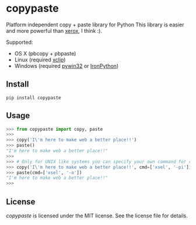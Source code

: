 copypaste
=========

Platform independent copy + paste library for Python
This library is easier and more powerful than [xerox](https://github.com/kennethreitz/xerox), I think :).

Supported:

* OS X (pbcopy + pbpaste)
* Linux (required [xclip](http://sourceforge.net/projects/xclip/))
* Windows (required [pywin32](http://sourceforge.net/projects/pywin32/) or [IronPython](http://ironpython.codeplex.com))

Install
-------

```shell
pip install copypaste
```

Usage
-----

```python
>>> from copypaste import copy, paste
>>>
>>> copy('I\'m here to make web a better place!!')
>>> paste()
"I'm here to make web a better place!!"
>>>
>>> # Only for UNIX like systems you can specify your own command for copy and paste
>>> copy('I\'m here to make web a better place!!', cmd=['xsel', '-pi'])
>>> paste(cmd=['xsel', '-o'])
"I'm here to make web a better place!!"
>>>
```

License
-------

*copypaste* is licensed under the MIT license. See the license file for details.
